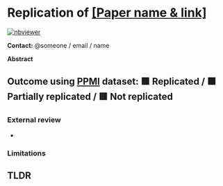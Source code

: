 # Replication of [[Paper name & link]](https://github.com/LivingPark-MRI)
[![nbviewer](https://img.shields.io/badge/view%20on-nbviewer-brightgreen.svg)](https://nbviewer.org/github/LivingPark-MRI/<JUPYTER_NOTEBOOK_BLOB_PATH>)

**Contact:** @someone / email / name

**Abstract**
> 

## Outcome using [PPMI](https://www.ppmi-info.org/) dataset: 🟩 Replicated / 🟧 Partially replicated / 🟥 Not replicated


### External review 
- 
> 


### Limitations


**TLDR**
- 

